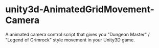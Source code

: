 # unity3d-AnimatedGridMovement-Camera
A animated camera control script that gives you "Dungeon Master" / "Legend of Grimrock" style movement in your Unity3D game.
